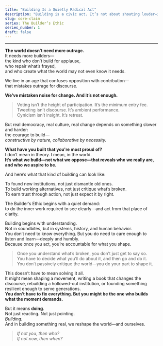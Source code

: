 ```yaml
---
title: "Building Is a Quietly Radical Act"
description: "Building is a civic act. It’s not about shouting louder—it’s about taking responsibility."
slug: core-claim
series: The Builder’s Ethic
series_number: 1
draft: false
---
```

---

**The world doesn’t need more outrage.**  
It needs more builders—  
the kind who don’t build for applause,  
who repair what’s frayed,  
and who create what the world may not even know it needs.

We live in an age that confuses opposition with contribution—  
that mistakes outrage for discourse.

**We’ve mistaken noise for change. And it’s not enough.**

> Voting isn’t the height of participation. It’s the minimum entry fee.  
> Tweeting isn’t discourse. It’s ambient performance.  
> Cynicism isn’t insight. It’s retreat.

But real democracy, real culture, real change depends on something slower and harder:  
the courage to build—  
*constructive by nature, collaborative by necessity.*

**What have you built that you're most proud of?**  
I don’t mean in theory. I mean, in the world.  
**It’s what we build—not what we oppose—that reveals who we really are, and who we aspire to be.**

And here’s what that kind of building can look like:

To found new institutions, not just dismantle old ones.  
To build working alternatives, not just critique what’s broken.  
To earn trust through action, not just expect it by right.

The Builder’s Ethic begins with a quiet demand:  
to do the inner work required to see clearly—and act from that place of clarity.

Building begins with understanding.  
Not in soundbites, but in systems, history, and human behavior.  
You don’t need to know everything. But you do need to care enough to listen and learn—deeply and humbly.  
Because once you act, you’re accountable for what you shape.

> Once you understand what’s broken, you don’t just get to say so.  
> You have to decide what you’ll do about it, and then go and do it.  
> You don’t passively critique the world—you do your part to shape it.

This doesn’t have to mean solving it all.  
It might mean shaping a movement, writing a book that changes the discourse, rebuilding a hollowed-out institution, or founding something resilient enough to serve generations.  
**You don’t have to fix everything. But you might be the one who builds what the moment demands.**

But it means **doing**.  
Not just reacting. Not just pointing.  
*Building.*  
And in building something real, we reshape the world—and ourselves.

> *If not you, then who?*  
> *If not now, then when?*
